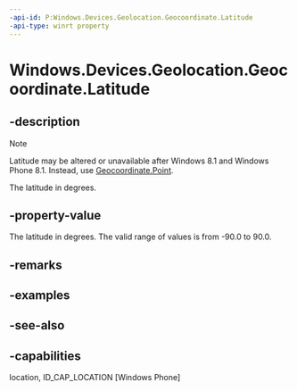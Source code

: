 ----api-id: P:Windows.Devices.Geolocation.Geocoordinate.Latitude
-api-type: winrt property
---<!-- Property syntaxpublic double Latitude { get; }--># Windows.Devices.Geolocation.Geocoordinate.Latitude## -description> [!NOTE]> Latitude may be altered or unavailable after Windows 8.1 and Windows Phone 8.1. Instead, use [Geocoordinate.Point](geocoordinate_point.md).The latitude in degrees.## -property-valueThe latitude in degrees. The valid range of values is from -90.0 to 90.0.## -remarks## -examples## -see-also## -capabilitieslocation, ID_CAP_LOCATION [Windows Phone]